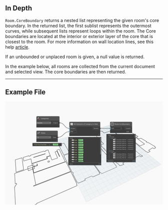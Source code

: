 ## In Depth
`Room.CoreBoundary` returns a nested list representing the given room's core boundary. In the returned list, the first sublist represents the outermost curves, while subsequent lists represent loops within the room. The Core boundaries are located at the interior or exterior layer of the core that is closest to the room. For more information on wall location lines, see this help [article](https://help.autodesk.com/view/RVT/2024/ENU/?guid=GUID-0BB62832-36DD-4E06-A9D4-EE98CE0FCF89).

If an unbounded or unplaced room is given, a null value is returned.

In the example below, all rooms are collected from the current document and selected view. The core boundaries are then returned.
___
## Example File

![Room.CoreBoundary](./Revit.Elements.Room.CoreBoundary_img.jpg)